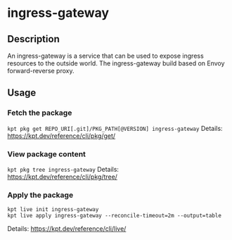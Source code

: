 # ingress-gateway

## Description

An ingress-gateway is a service that can be used to expose ingress resources to the outside world. The ingress-gateway build based on Envoy forward-reverse proxy.

## Usage

### Fetch the package

`kpt pkg get REPO_URI[.git]/PKG_PATH[@VERSION] ingress-gateway`
Details: https://kpt.dev/reference/cli/pkg/get/

### View package content

`kpt pkg tree ingress-gateway`
Details: https://kpt.dev/reference/cli/pkg/tree/

### Apply the package

```
kpt live init ingress-gateway
kpt live apply ingress-gateway --reconcile-timeout=2m --output=table
```

Details: https://kpt.dev/reference/cli/live/
